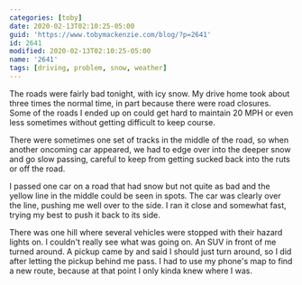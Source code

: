```yaml
---
categories: [toby]
date: 2020-02-13T02:10:25-05:00
guid: 'https://www.tobymackenzie.com/blog/?p=2641'
id: 2641
modified: 2020-02-13T02:10:25-05:00
name: '2641'
tags: [driving, problem, snow, weather]
---
```


The roads were fairly bad tonight, with icy snow.<!--more-->  My drive home took about three times the normal time, in part because there were road closures.  Some of the roads I ended up on could get hard to maintain 20 MPH or even less sometimes without getting difficult to keep course.

There were sometimes one set of tracks in the middle of the road, so when another oncoming car appeared, we had to edge over into the deeper snow and go slow passing, careful to keep from getting sucked back into the ruts or off the road.

I passed one car on a road that had snow but not quite as bad and the yellow line in the middle could be seen in spots.  The car was clearly over the line, pushing me well over to the side.  I ran it close and somewhat fast, trying my best to push it back to its side.

There was one hill where several vehicles were stopped with their hazard lights on.  I couldn't really see what was going on.  An SUV in front of me turned around.  A pickup came by and said I should just turn around, so I did after letting the pickup behind me pass.  I had to use my phone's map to find a new route, because at that point I only kinda knew where I was.
